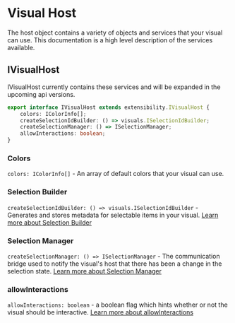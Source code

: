 # Visual Host
The host object contains a variety of objects and services that your visual can use. This documentation is a high level description of the services available.

## IVisualHost
IVisualHost currently contains these services and will be expanded in the upcoming api versions.
```typescript
export interface IVisualHost extends extensibility.IVisualHost {
    colors: IColorInfo[];
    createSelectionIdBuilder: () => visuals.ISelectionIdBuilder;
    createSelectionManager: () => ISelectionManager;
    allowInteractions: boolean;
}
```

### Colors
`colors: IColorInfo[]` - An array of default colors that your visual can use.

### Selection Builder
`createSelectionIdBuilder: () => visuals.ISelectionIdBuilder` - Generates and stores metadata for selectable items in your visual. [Learn more about Selection Builder](Selection.md#creating-selection-ids-selectionidbuilder)

### Selection Manager
`createSelectionManager: () => ISelectionManager` - The communication bridge used to notify the visual's host that there has been a change in the selection state. [Learn more about Selection Manager](Selection.md#managing-selection-selectionmanager)

### allowInteractions
`allowInteractions: boolean` - a boolean flag which hints whether or not the visual should be interactive. [Learn more about allowInteractions](AllowInteractions.md) 